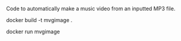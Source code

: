 Code to automatically make a music video from an inputted MP3 file.

docker build -t mvgimage .

docker run mvgimage